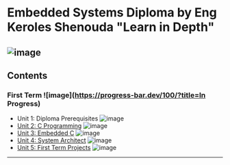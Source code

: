 
# Embedded Systems Diploma by Eng Keroles Shenouda "Learn in Depth"

![image](https://drive.google.com/uc?export=view&id=1Bcpl5OGMCVsqHlF52MFKXuOHNEaKHi92)
---

## Contents

### First Term ![image](https://progress-bar.dev/100/?title=In Progress)

- Unit 1: Diploma Prerequisites ![image](https://progress-bar.dev/100/?title=No_Assignments&color=bababa)
- [Unit 2: C Programming]() ![image](https://progress-bar.dev/100/)
- [Unit 3: Embedded C]() ![image](https://progress-bar.dev/0/)
- [Unit 4: System Architect]() ![image](https://progress-bar.dev/0/)
- [Unit 5: First Term Projects]() ![image](https://progress-bar.dev/0/)

---
